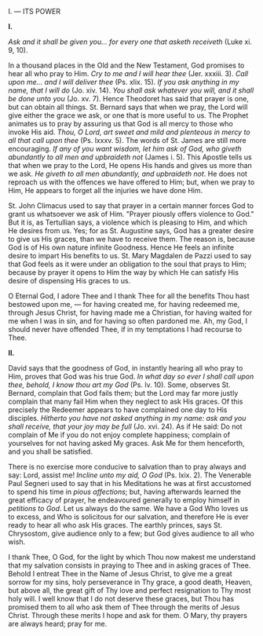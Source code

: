 
I. — ITS POWER

**I\.**

*Ask and it shall be given you... for every one that asketh receiveth* (Luke xi. 9, 10).

In a thousand places in the Old and the New Testament, God promises to hear all who pray to Him. *Cry to me and I will hear thee* (Jer. xxxiii. 3). *Call upon me... and I will deliver thee* (Ps. xlix. 15). *If you ask anything in my name, that I will do* (Jo. xiv. 14). *You shall ask whatever you will, and it shall be done unto you* (Jo. xv. 7). Hence Theodoret has said that prayer is one, but can obtain all things. St. Bernard says that when we pray, the Lord will give either the grace we ask, or one that is more useful to us. The Prophet animates us to pray by assuring us that God is all mercy to those who invoke His aid. *Thou, O Lord, art sweet and mild and plenteous in mercy to all that call upon thee* (Ps. lxxxv. 5). The words of St. James are still more encouraging. *If any of you want wisdom, let him ask of God, who giveth abundantly to all men and upbraideth not* (James i. 5). This Apostle tells us that when we pray to the Lord, He opens His hands and gives us more than we ask. *He giveth to all men abundantly, and upbraideth not*. He does not reproach us with the offences we have offered to Him; but, when we pray to Him, He appears to forget all the injuries we have done Him.

St. John Climacus used to say that prayer in a certain manner forces God to grant us whatsoever we ask of Him. \"Prayer piously offers violence to God.\" But it is, as Tertullian says, a violence which is pleasing to Him, and which He desires from us. Yes; for as St. Augustine says, God has a greater desire to give us His graces, than we have to receive them. The reason is, because God is of His own nature infinite Goodness. Hence He feels an infinite desire to impart His benefits to us. St. Mary Magdalen de Pazzi used to say that God feels as it were under an obligation to the soul that prays to Him; because by prayer it opens to Him the way by which He can satisfy His desire of dispensing His graces to us.

O Eternal God, I adore Thee and I thank Thee for all the benefits Thou hast bestowed upon me, — for having created me, for having redeemed me, through Jesus Christ, for having made me a Christian, for having waited for me when I was in sin, and for having so often pardoned me. Ah, my God, I should never have offended Thee, if in my temptations I had recourse to Thee.

**II\.**

David says that the goodness of God, in instantly hearing all who pray to Him, proves that God was his true God. *In what day so ever I shall call upon thee, behold, I know thou art my God* (Ps. lv. 10). Some, observes St. Bernard, complain that God fails them; but the Lord may far more justly complain that many fail Him when they neglect to ask His graces. Of this precisely the Redeemer appears to have complained one day to His disciples. *Hitherto you have not asked anything in my name: ask and you shall receive, that your joy may be full* (Jo. xvi. 24). As if He said: Do not complain of Me if you do not enjoy complete happiness; complain of yourselves for not having asked My graces. Ask Me for them henceforth, and you shall be satisfied.

There is no exercise more conducive to salvation than to pray always and say: Lord, assist me! *Incline unto my aid, O God* (Ps. lxix. 2). The Venerable Paul Segneri used to say that in his Meditations he was at first accustomed to spend his time in *pious affections*; but, having afterwards learned the great efficacy of prayer, he endeavoured generally to employ himself in *petitions to God*. Let us always do the same. We have a God Who loves us to excess, and Who is solicitous for our salvation, and therefore He is ever ready to hear all who ask His graces. The earthly princes, says St. Chrysostom, give audience only to a few; but God gives audience to all who wish.

I thank Thee, O God, for the light by which Thou now makest me understand that my salvation consists in praying to Thee and in asking graces of Thee. Behold I entreat Thee in the Name of Jesus Christ, to give me a great sorrow for my sins, holy perseverance in Thy grace, a good death, Heaven, but above all, the great gift of Thy love and perfect resignation to Thy most holy will. I well know that I do not deserve these graces, but Thou has promised them to all who ask them of Thee through the merits of Jesus Christ. Through these merits I hope and ask for them. O Mary, thy prayers are always heard; pray for me.

